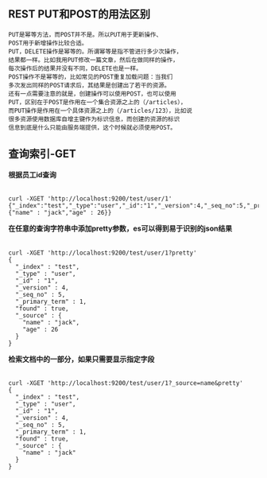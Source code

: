 REST PUT和POST的用法区别
---

    PUT是幂等方法，而POST并不是。所以PUT用于更新操作、
    POST用于新增操作比较合适。
    PUT，DELETE操作是幂等的。所谓幂等是指不管进行多少次操作，
    结果都一样。比如我用PUT修改一篇文章，然后在做同样的操作，
    每次操作后的结果并没有不同，DELETE也是一样。
    POST操作不是幂等的，比如常见的POST重复加载问题：当我们
    多次发出同样的POST请求后，其结果是创建出了若干的资源。
    还有一点需要注意的就是，创建操作可以使用POST，也可以使用
    PUT，区别在于POST是作用在一个集合资源之上的（/articles），
    而PUT操作是作用在一个具体资源之上的（/articles/123），比如说
    很多资源使用数据库自增主键作为标识信息，而创建的资源的标识
    信息到底是什么只能由服务端提供，这个时候就必须使用POST。
    
 查询索引-GET
---
  
**根据员工id查询**
######

    curl -XGET 'http://localhost:9200/test/user/1'
    {"_index":"test","_type":"user","_id":"1","_version":4,"_seq_no":5,"_primary_term":1,"found":true,"_source":{"name" : "jack","age" : 26}}


**在任意的查询字符串中添加pretty参数，es可以得到易于识别的json结果**
######

    curl -XGET 'http://localhost:9200/test/user/1?pretty'
    {
      "_index" : "test",
      "_type" : "user",
      "_id" : "1",
      "_version" : 4,
      "_seq_no" : 5,
      "_primary_term" : 1,
      "found" : true,
      "_source" : {
        "name" : "jack",
        "age" : 26
      }
    }

**检索文档中的一部分，如果只需要显示指定字段**
######

    curl -XGET 'http://localhost:9200/test/user/1?_source=name&pretty'
    {
      "_index" : "test",
      "_type" : "user",
      "_id" : "1",
      "_version" : 4,
      "_seq_no" : 5,
      "_primary_term" : 1,
      "found" : true,
      "_source" : {
        "name" : "jack"
      }
    }
 
